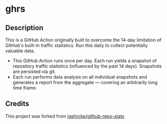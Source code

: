 # ghrs

## Description

This is a GitHub Action originally built to overcome the 14-day limitation of GitHub's built-in traffic statistics. Run this daily to collect potentially valuable data.

- This GitHub Action runs once per day. Each run yields a snapshot of repository traffic statistics (influenced by the past 14 days). Snapshots are persisted via git.
- Each run performs data analysis on all individual snapshots and generates a report from the aggregate — covering an arbitrarily long time frame.

## Credits

This project was forked from [jgehrcke/github-repo-stats](https://github.com/jgehrcke/github-repo-stats)